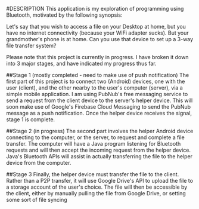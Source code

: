 #DESCRIPTION
This application is my exploration of programming using Bluetooth, motivated by the following synopsis:

Let's say that you wish to access a file on your Desktop at home, but you have no internet connectivity (because your WiFi adapter sucks). But your grandmother's phone is at home. Can you use that device to set up a 3-way file transfer system?


Please note that this project is currently in progress. I have broken it down into 3 major stages, and have indicated my progress thus far. 

##Stage 1 (mostly completed - need to make use of push notification)
The first part of this project is to connect two (Android) devices, one with the user (client), and the other nearby to the user's computer (server), via a simple mobile application. I am using PubNub's free messaging service to send a request from the client device to the server's helper device. This will soon make use of Google's Firebase Cloud Messaging to send the PubNub message as a push notification. Once the helper device receives the signal, stage 1 is complete.

##Stage 2 (in progress)
The second part involves the helper Android device connecting to the computer, or the server, to request and complete a file transfer. The computer will have a Java program listening for Bluetooth requests and will then accept the incoming request from the helper device. Java's Bluetooth APIs will assist in actually transferring the file to the helper device from the computer.

##Stage 3
Finally, the helper device must transfer the file to the client. Rather than a P2P transfer, it will use Google Drive's API to upload the file to a storage account of the user's choice. The file will then be accessible by the client, either by manually pulling the file from Google Drive, or setting some sort of file syncing
